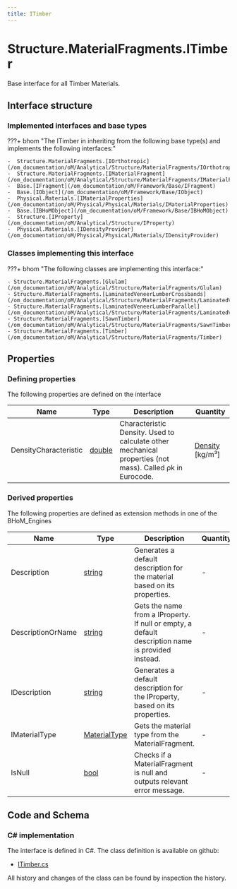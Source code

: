 ```yaml
---
title: ITimber
---
```


# Structure.MaterialFragments.ITimber

Base interface for all Timber Materials.

## Interface structure

### Implemented interfaces and base types

???+ bhom "The ITimber in inheriting from the following base type(s) and implements the following interfaces:"

    -  Structure.MaterialFragments.[IOrthotropic](/om_documentation/oM/Analytical/Structure/MaterialFragments/IOrthotropic)
    -  Structure.MaterialFragments.[IMaterialFragment](/om_documentation/oM/Analytical/Structure/MaterialFragments/IMaterialFragment)
    -  Base.[IFragment](/om_documentation/oM/Framework/Base/IFragment)
    -  Base.[IObject](/om_documentation/oM/Framework/Base/IObject)
    -  Physical.Materials.[IMaterialProperties](/om_documentation/oM/Physical/Physical/Materials/IMaterialProperties)
    -  Base.[IBHoMObject](/om_documentation/oM/Framework/Base/IBHoMObject)
    -  Structure.[IProperty](/om_documentation/oM/Analytical/Structure/IProperty)
    -  Physical.Materials.[IDensityProvider](/om_documentation/oM/Physical/Physical/Materials/IDensityProvider)


### Classes implementing this interface

???+ bhom "The following classes are implementing this interface:"

    - Structure.MaterialFragments.[Glulam](/om_documentation/oM/Analytical/Structure/MaterialFragments/Glulam)
    - Structure.MaterialFragments.[LaminatedVeneerLumberCrossbands](/om_documentation/oM/Analytical/Structure/MaterialFragments/LaminatedVeneerLumberCrossbands)
    - Structure.MaterialFragments.[LaminatedVeneerLumberParallel](/om_documentation/oM/Analytical/Structure/MaterialFragments/LaminatedVeneerLumberParallel)
    - Structure.MaterialFragments.[SawnTimber](/om_documentation/oM/Analytical/Structure/MaterialFragments/SawnTimber)
    - Structure.MaterialFragments.[Timber](/om_documentation/oM/Analytical/Structure/MaterialFragments/Timber)


## Properties



### Defining properties

The following properties are defined on the interface

| Name             | Type             | Description      | Quantity         |
|------------------|------------------|------------------|------------------|
| DensityCharacteristic | [double](https://learn.microsoft.com/en-us/dotnet/api/System.Double?view=netstandard-2.0) | Characteristic Density. Used to calculate other mechanical properties (not mass). Called ρk in Eurocode. | [Density](/om_documentation/oM/Dimensional/Quantities/Attributes/Density) [kg/m³] |


### Derived properties

The following properties are defined as extension methods in one of the BHoM_Engines

| Name             | Type             | Description      | Quantity         | Engine           |
|------------------|------------------|------------------|------------------|------------------|
| Description | [string](https://learn.microsoft.com/en-us/dotnet/api/System.String?view=netstandard-2.0) | Generates a default description for the material based on its properties. | - | Structure_Engine |
| DescriptionOrName | [string](https://learn.microsoft.com/en-us/dotnet/api/System.String?view=netstandard-2.0) | Gets the name from a IProperty. If null or empty, a default description name is provided instead. | - | Structure_Engine |
| IDescription | [string](https://learn.microsoft.com/en-us/dotnet/api/System.String?view=netstandard-2.0) | Generates a default description for the IProperty, based on its properties. | - | Structure_Engine |
| IMaterialType | [MaterialType](/om_documentation/oM/Analytical/Structure/MaterialFragments/MaterialType) | Gets the material type from the MaterialFragment. | - | Structure_Engine |
| IsNull | [bool](https://learn.microsoft.com/en-us/dotnet/api/System.Boolean?view=netstandard-2.0) | Checks if a MaterialFragment is null and outputs relevant error message. | - | Structure_Engine |


## Code and Schema

### C# implementation

The interface is defined in C#. The class definition is available on github:

- [ITimber.cs](https://github.com/BHoM/BHoM/blob/develop/Structure_oM/MaterialFragments\ITimber.cs)

All history and changes of the class can be found by inspection the history.

